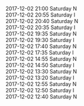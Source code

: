 2017-12-02 21:00 Saturday  N  
2017-12-02 20:55 Saturday  I  
2017-12-02 20:40 Saturday  N  
2017-12-02 20:35 Saturday  I  
2017-12-02 19:35 Saturday  N  
2017-12-02 19:30 Saturday  I  
2017-12-02 17:40 Saturday  N  
2017-12-02 17:35 Saturday  I  
2017-12-02 14:55 Saturday  N  
2017-12-02 14:50 Saturday  I  
2017-12-02 13:30 Saturday  N  
2017-12-02 13:20 Saturday  I  
2017-12-02 12:55 Saturday  N  
2017-12-02 12:50 Saturday  I  
2017-12-02 12:40 Saturday  N  
